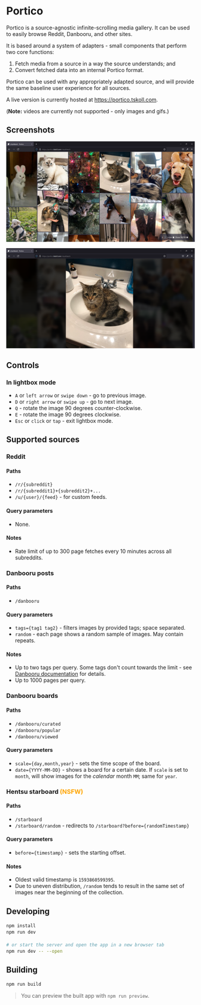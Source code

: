 # Portico

Portico is a source-agnostic infinite-scrolling media gallery. It can be
used to easily browse Reddit, Danbooru, and other sites.

It is based around a system of adapters - small components that perform two core
functions:
1. Fetch media from a source in a way the source understands; and
2. Convert fetched data into an internal Portico format.

Portico can be used with any appropriately adapted source, and will provide the
same baseline user experience for all sources.

A live version is currently hosted at https://portico.tskoll.com.

(**Note:** videos are currently not supported - only images and gifs.)

## Screenshots

![Main view screenshot](/assets/screenshot.jpg)

![Lightbox screenshot](/assets/lightbox_screenshot.png)

## Controls

### In lightbox mode
- `A` or `left arrow` or `swipe down` - go to previous image.
- `D` or `right arrow` or `swipe up` - go to next image.
- `Q` - rotate the image 90 degrees counter-clockwise.
- `E` - rotate the image 90 degrees clockwise.
- `Esc` or `click` or `tap` - exit lightbox mode.

## Supported sources

### Reddit
#### Paths
- `/r/{subreddit}`
- `/r/{subreddit1}+{subreddit2}+...`
- `/u/{user}/{feed}` - for custom feeds.

#### Query parameters
- None.

#### Notes
- Rate limit of up to 300 page fetches every 10 minutes across all subreddits.

### Danbooru posts
#### Paths
- `/danbooru`

#### Query parameters
- `tags={tag1 tag2}` - filters images by provided tags; space separated.
- `random` - each page shows a random sample of images. May contain repeats.

#### Notes
- Up to two tags per query. Some tags don't count towards the limit -
  see [Danbooru
  documentation](https://danbooru.donmai.us/wiki_pages/help%3Acheatsheet#dtext-n5)
  for details.
- Up to 1000 pages per query.


### Danbooru boards
#### Paths
- `/danbooru/curated`
- `/danbooru/popular`
- `/danbooru/viewed`

#### Query parameters
- `scale={day,month,year}` - sets the time scope of the board.
- `date={YYYY-MM-DD}` - shows a board for a certain date. If `scale` is set to
  `month`, will show images for the *calendar* month `MM`; same for `year`.

### Hentsu starboard <span style="color: orange">**(NSFW)**</span>
#### Paths
- `/starboard`
- `/starboard/random` - redirects to `/starboard?before={randomTimestamp}`

#### Query parameters
- `before={timestamp}` - sets the starting offset.

#### Notes
- Oldest valid timestamp is `1593860599395`.
- Due to uneven distribution, `/random` tends to result in the same set of
  images near the beginning of the collection.


## Developing

```bash
npm install
npm run dev

# or start the server and open the app in a new browser tab
npm run dev -- --open
```

## Building

```bash
npm run build
```

> You can preview the built app with `npm run preview`.